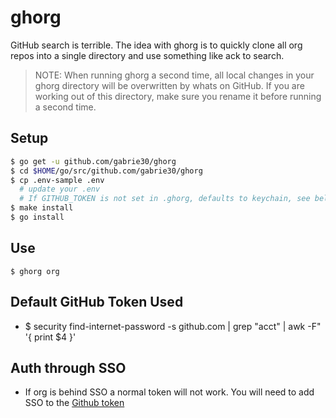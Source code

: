 # ghorg

GitHub search is terrible. The idea with ghorg is to quickly clone all org repos into a single directory and use something like ack to search.

> NOTE: When running ghorg a second time, all local changes in your ghorg directory will be overwritten by whats on GitHub. If you are working out of this directory, make sure you rename it before running a second time.

## Setup

```bash
$ go get -u github.com/gabrie30/ghorg
$ cd $HOME/go/src/github.com/gabrie30/ghorg
$ cp .env-sample .env
  # update your .env
  # If GITHUB_TOKEN is not set in .ghorg, defaults to keychain, see below
$ make install
$ go install
```

## Use

```
$ ghorg org
```

## Default GitHub Token Used

- $ security find-internet-password -s github.com  | grep "acct" | awk -F\" '{ print $4 }'


## Auth through SSO

- If org is behind SSO a normal token will not work. You will need to add SSO to the [Github token](https://help.github.com/articles/authorizing-a-personal-access-token-for-use-with-a-saml-single-sign-on-organization/)
